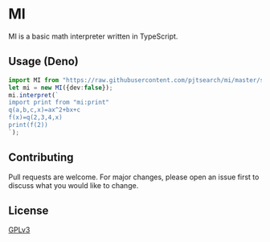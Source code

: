 # MI
MI is a basic math interpreter written in TypeScript.

## Usage (Deno)
```typescript
import MI from "https://raw.githubusercontent.com/pjtsearch/mi/master/src/index.ts";
let mi = new MI({dev:false});
mi.interpret(`
import print from "mi:print"
q(a,b,c,x)=ax^2+bx+c
f(x)=q(2,3,4,x)
print(f(2))
`);
```

## Contributing
Pull requests are welcome. For major changes, please open an issue first to discuss what you would like to change.

<!--Please make sure to update tests as appropriate.-->

## License
[GPLv3](https://choosealicense.com/licenses/gpl-3.0/)